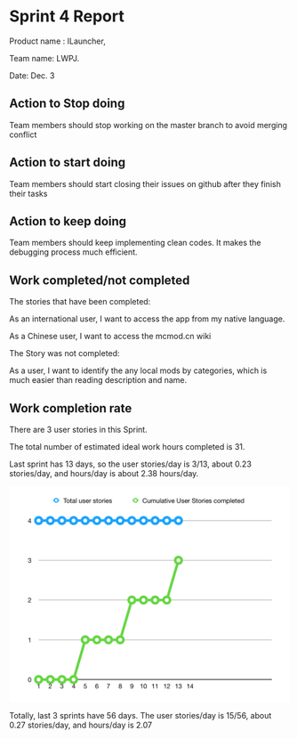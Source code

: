 # Sprint 4 Report

Product name : ILauncher,

Team name: LWPJ.

Date: Dec. 3

## Action to Stop doing

Team members should stop working on the master branch to avoid merging conflict

## Action to start doing

Team members should start closing their issues on github after they finish their tasks

## Action to keep doing

Team members should keep implementing clean codes. It makes the debugging process much efficient.

## Work completed/not completed

The stories that have been completed:

As an international user, I want to access the app from my native language.

As a Chinese user, I want to access the mcmod.cn wiki

The Story was not completed:

As a user, I want to identify the any local mods by categories, which is much easier than reading description and name.

## Work completion rate

There are 3 user stories in this Sprint. 

The total number of estimated ideal work hours completed is 31.

Last sprint has 13 days, so the user stories/day is 3/13, about 0.23 stories/day, and hours/day is about 2.38 hours/day.

![Chart](svg-4.png)

Totally, last 3 sprints have 56 days. The user stories/day is 15/56, about 0.27 stories/day, and hours/day is 2.07

